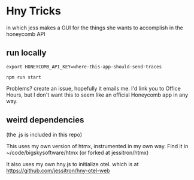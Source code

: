 # Hny Tricks

in which jess makes a GUI for the things she wants to accomplish in the honeycomb API

## run locally

`export HONEYCOMB_API_KEY=where-this-app-should-send-traces`

`npm run start`

Problems? create an issue, hopefully it emails me. I'd link you to Office Hours, but I don't want this to seem like an official Honeycomb app in any way.

## weird dependencies

(the .js is included in this repo)

This uses my own version of htmx, instrumented in my own way. Find it in ~/code/bigskysoftware/htmx (or forked at jessitron/htmx)

It also uses my own hny.js to initialize otel. which is at https://github.com/jessitron/hny-otel-web
